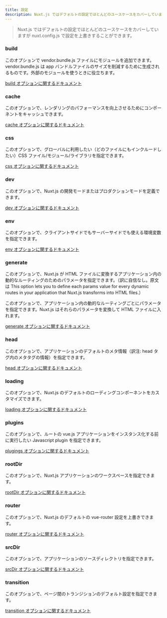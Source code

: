 ```yaml
---
title: 設定
description: Nuxt.js ではデフォルトの設定でほとんどのユースケースをカバーしていますが nuxt.config.js で設定を上書きすることができます。
---
```


<!-- title: Configuration -->
<!-- description: The Nuxt.js default configuration covers most of usages. However, the nuxt.config.js file lets you overwrite it. -->

<!-- \> The Nuxt.js default configuration covers most of usages. However, the nuxt.config.js file lets you overwrite it. -->

> Nuxt.js ではデフォルトの設定でほとんどのユースケースをカバーしていますが nuxt.config.js で設定を上書きすることができます。

### build

<!-- This option lets you add modules inside the vendor.bundle.js file generated to reduce the size of the app bundle. It's really useful when using external modules -->

このオプションで vendor.bundle.js ファイルにモジュールを追加できます。vendor.bundle.js は app バンドルファイルのサイズを削減するために生成されるものです。外部のモジュールを使うときに役立ちます。

<!-- [Documentation about build integration](/api/configuration-build) -->

[build オプションに関するドキュメント](/api/configuration-build)

### cache

<!-- This option lets you enable cached components for better render performances. -->

このオプションで、レンダリングのパフォーマンスを向上させるためにコンポーネントをキャッシュできます。

<!-- [Documentation about cache integration](/api/configuration-cache) -->

[cache オプションに関するドキュメント](/api/configuration-cache)

### css

<!-- This option lets you define the CSS files/modules/libraries you want to set as globals (included in every pages). -->

このオプションで、グローバルに利用したい（どのファイルにもインクルードしたい）CSS ファイル/モジュール/ライブラリを指定できます。

<!-- [Documentation about css integration](/api/configuration-css) -->

[css オプションに関するドキュメント](/api/configuration-css)

### dev

<!-- This option lets you define the development or production mode of nuxt.js -->

このオプションで、Nuxt.js の開発モードまたはプロダクションモードを定義できます。

<!-- [Documentation about dev integration](/api/configuration-dev) -->

[dev オプションに関するドキュメント](/api/configuration-css)

### env

<!-- This option lets you define environment variables available both client and server side. -->

このオプションで、クライアントサイドでもサーバーサイドでも使える環境変数を指定できます。

<!-- [Documentation about env integration](/api/configuration-env) -->

[env オプションに関するドキュメント](/api/configuration-env)

### generate

<!-- This option lets you to define each params value for every dynamic routes in your application that Nuxt.js transforms into HTML files. -->

このオプションで、Nuxt.js が HTML ファイルに変換するアプリケーション内の動的なルーティングのためのパラメータを指定できます。（訳に自信なし。原文は This option lets you to define each params value for every dynamic routes in your application that Nuxt.js transforms into HTML files.）

このオプションで、アプリケーション内の動的なルーティングごとにパラメータを指定できます。Nuxt.js はそれらのパラメータを変換して HTML ファイルに入れます。

<!-- [Documentation about generate integration](/api/configuration-generate) -->

[generate オプションに関するドキュメント](/api/configuration-generate)

### head

<!-- This option lets you to define all the defaults metas for your application. -->

このオプションで、アプリケーションのデフォルトのメタ情報（訳注: head タグ内のメタタグの情報）を指定できます。

<!-- [Documentation about head integration](/api/configuration-head) -->

[head オプションに関するドキュメント](/api/configuration-head)

### loading

<!-- This option lets you to customize the loading component load by default with Nuxt.js. -->

このオプションで、Nuxt.js のデフォルトのローディングコンポーネントをカスタマイズできます。

<!-- [Documentation about loading integration](/api/configuration-loading) -->

[loading オプションに関するドキュメント](/api/configuration-loading)

### plugins

<!-- This option lets you to define Javascript plugins to be ran before instantiating the root vue.js application. -->

このオプションで、ルートの vue.js アプリケーションをインスタンス化する前に実行したい Javascript plugin を指定できます。

<!-- [Documentation about plugins integration](/api/configuration-plugins) -->

[plugings オプションに関するドキュメント](/api/configuration-plugins)

### rootDir

<!-- This option lets you define the workspace of your nuxt.js application. -->

このオプションで、Nuxt.js アプリケーションのワークスペースを指定できます。

<!-- [Documentation about rootDir integration](/api/configuration-rootdir) -->

[rootDir オプションに関するドキュメント](/api/configuration-rootdir)

### router

<!-- This option lets you to overwrite the default Nuxt.js configuration of vue-router. -->

このオプションで、Nuxt.js のデフォルトの vue-router 設定を上書きできます。

<!-- [Documentation about router integration](/api/configuration-router) -->

[router オプションに関するドキュメント](/api/configuration-router)

### srcDir

<!-- This option lets you define the source directory of your nuxt.js application. -->

このオプションで、アプリケーションのソースディレクトリを指定できます。

<!-- [Documentation about srcDir integration](/api/configuration-srcdir) -->

[srcDir オプションに関するドキュメント](/api/configuration-srcdir)

### transition

<!-- This option lets you define the default properties of the pages transitions. -->

このオプションで、ページ間のトランジションのデフォルト設定を指定できます。

<!-- [Documentation about transition integration](/api/configuration-transition) -->

[transition オプションに関するドキュメント](/api/configuration-transition)
